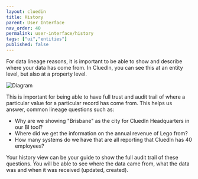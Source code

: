 ```yaml
---
layout: cluedin
title: History
parent: User Interface
nav_order: 40
permalink: user-interface/history
tags: ["ui","entities"]
published: false
---
```


For data lineage reasons, it is important to be able to show and describe where your data has come from. In CluedIn, you can see this at an entity level, but also at a property level.

![Diagram](../assets/images/user-interface/entity-history.png)

This is important for being able to have full trust and audit trail of where a particular value for a particular record has come from. This helps us answer, common lineage questions such as:

 - Why are we showing "Brisbane" as the city for CluedIn Headquarters in our BI tool?
 - Where did we get the information on the annual revenue of Lego from?
 - How many systems do we have that are all reporting that CluedIn has 40 employees?

Your history view can be your guide to show the full audit trail of these questions. You will be able to see where the data came from, what the data was and when it was received (updated, created).